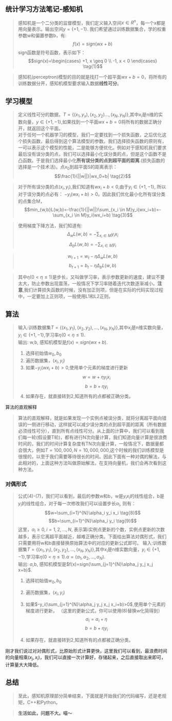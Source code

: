 ## 统计学习方法笔记-感知机
> 感知机是一个二分类的监督模型，我们定义输入空间$x \in R^n$，每一个x都是用向量表示。输出空间$y=\{+1,-1\}$. 我们希望通过训练数据集合，学的权重参数w和偏置参数b，有:
> $$f(x) = sign(wx+b)$$
> sign函数是符号函数，表示如下：
> $$sign(x)=\begin{cases}
>   +1, x \geq 0 \\
>   -1, x < 0 
> \end{cases}  \tag{1}$$ 

> 感知机(perceptron)模型的目的就是找打一个超平面$wx+b=0$，将所有的训练数据分开，感知机模型要求输入数据**线性可分**。

## 学习模型
> 定义线性可分的数据，$T=\{(x_1,y_x),(x_2,y_2)...,(x_N,y_N) \}$,其中$x_i$是n维的实数向量，$y\in \{+1, -1\}$,如果找到一个平面$wx+b=0$将所有的数据正确分开，就返回这个平面。      
> 对于任何一个机器学习的模型，我们一定要找到一个损失函数，之后优化这个损失函数，最后得到这个算法模型的参数。我们选择损失函数的原则有，一可以表示这个模型的性能，二是能够方便优化。例如对于感知机我们要求最后没有误分类的点，我们可以选择最小化误分类的点，但是这个函数不是凸函数。于是我们选择最小化**所有误分类的点到超平面的距离**.(损失函数的选择是一个技术活)。点$x_0$到超平面S的距离表示：
> $$\frac{1}{||w||}|wx_0+b| \tag{2}$$

> 对于所有误分类的点$(x_i,y_i)$,我们知道有$wx_i+b<0$,由于$y_i \in \{+1, -1\}$, 所以对于误分类的点必有： $-y_i(wx_i+b)>0$。因此我们优化最小化所有误分类的点集合M，
> $$min_{w,b}L(w,b)=-\frac{1}{||w||}\sum_{x_i \in M}y_i(wx_i+b)=-\sum_{x_i \in M}y_i(wx_i+b) \tag{3}$$

> 使用梯度下降方法，我们知道有:
> $$\Delta_wL(w,b)=-\sum_{x_i \in M}y_ix_i \tag{4}$$
> $$\Delta_bL(w,b)=-\sum_{x_i \in M}y_i \tag{5}$$

> $$w_{t+1}=w_t-\eta\Delta_wL(w,b) \tag{6}$$
> $$b_{t+1}=b_t-\eta\Delta_bL(w,b) \tag{7}$$

> 其中$\eta(0<\eta \leq1)$是步长，又叫做学习率，表示参数更新的速度，建议不要太大，防止参数出现震荡，一般情况下学习率随着迭代次数逐渐减小。**注意**,我们计算损失函数的时候，没有加正则项，但是在实际的代码实现过程中，一定要加上正则项，一般使用L1和L2正则。


## 算法
> 输入:训练数据集$T=\{(x_1,y_1),(x_2,y_2),...,(x_N,y_N)\}$,其中$x_i$是n维实数向量，$y_i\in\{+1, -1\}$,学习率$\eta(0<\eta \leq 1)$.     
输出: w,b, 感知机模型是$f(x)=sign(wx+b)$.
> 1. 选择初始值$w_0,b_0$
> 2. 遍历数据集，$(x_i,y_i)$
> 3. 如果$-y_i(wx_i+b)>0$,使用单个元素的梯度进行更新
>   $$w=w+\eta y_ix_i$$
>   $$b=b+\eta y_i$$
> 4. 如果存在，就直接转到2,知道所有的点都被正确分类。

算法的直观解释
> 算法的直观解释，就是如果发现一个实例点被误分类，就将分离超平面向错误的一侧进行移动，这样就可以减少误分类的点到超平面的距离（所有数据必须线性可分），直到所有点线性可分。从上面的计算中，我们可以看到我们每一轮(假设要T轮)，都有进行N次向量计算，我们知道向量计算是很浪费时间的，我们的时间计算复杂度有TN次向量计算，一般情况下，数据量都会很大，例如$T=100,000,N=10,000,000$,这个时候的我们训练模型是很慢的，以至于我们需要等待很长的时间。因此下面有一种对偶的解法，与此相对的，上面这种方法叫做原始解法，在支持向量机，我们会再次看到这种方法。


### 对偶形式
> 公式(4)-(7)，我们可以看到，最后的参数w和b，w是$y_ix_i$的线性组合，b是$y_i$的线性组合，对于每一次修改我们可以设置步长$\alpha_i$, 则有：
> $$w=\sum_{i=1}^{N}\alpha_i y_i x_i \tag{8}$$
> $$b=\sum_{i=1}^{N}\alpha_i y_i \tag{9}$$
> 这里，$\alpha_i \geq 0,i=1,2,...,N$, 表示第i实例点更新的个数，实例点更新的次数越多，表示它离超平面越近，越难正确分类。下面给出算法对偶形式，我们只需要用将w和b直接替换原始算法中的对应的更新公式即可。
> 输入:训练数据集$T=\{(x_1,y_1),(x_2,y_2),...,(x_N,y_N)\}$,其中$x_i$是n维实数向量，$y_i\in\{+1, -1\}$,学习率$\eta(0<\eta \leq 1)$.$\alpha=(\alpha_1,\alpha_2,...,\alpha_N)$.     
输出: $\alpha$,b, 感知机模型是$f(x)=sign(\sum_{j=1}^{N}\alpha_j y_j x_j x+b)$.
> 1. 选择初始值$w_0,b_0$
> 2. 遍历数据集，$(x_i,y_i)$
> 3. 如果$-y_i(\sum_{j=1}^{N}\alpha_j y_j x_j x_i+b)>0$,使用单个元素的梯度进行更新， （这里的更新公式，你可以使用(8)替换w化简得到）
>   $$\alpha_i=\alpha_i + \eta$$ 
>   $$b=b+\eta y_i$$
> 
> 4. 如果存在，就直接转到2,知道所有的点都被正确分类。

刚才我们说过对对偶形式，比原始形式计算更快，这里我们可以看到，最浪费时间的向量相乘$(x_j ,x_i)$，我们可以直接一次计算好，存储起来，之后直接取出来即可，计算量大大降低。

## 总结
> 至此，感知机原理部分简单结束，下面就是开始我们的代码编写，还是老规矩，C++和Python。

> **生活如此，问题不大。喵～**